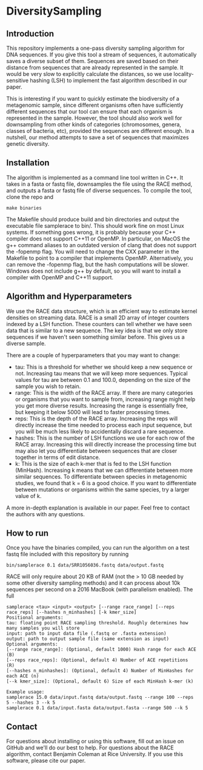 # DiversitySampling


## Introduction
This repository implements a one-pass diversity sampling algorithm for DNA sequences. If you give this tool a stream of sequences, it automatically saves a diverse subset of them. Sequences are saved based on their distance from sequences that are already represented in the sample. It would be very slow to explicitly calculate the distances, so we use locality-sensitive hashing (LSH) to implement the fast algorithm described in our paper. 

This is interesting if you want to quickly estimate the biodiversity of a metagenomic sample, since different organisms often have sufficiently different sequences that our tool can ensure that each organism is represented in the sample. However, the tool should also work well for downsampling from other kinds of categories (chromosomes, genera, classes of bacteria, etc), provided the sequences are different enough. In a nutshell, our method attempts to save a set of sequences that maximizes genetic diversity. 

## Installation
The algorithm is implemented as a command line tool written in C++. It takes in a fasta or fastq file, downsamples the file using the RACE method, and outputs a fasta or fastq file of diverse sequences. To compile the tool, clone the repo and 
```
make binaries
```

The Makefile should produce build and bin directories and output the executable file samplerace to bin/. This should work fine on most Linux systems. If something goes wrong, it is probably because your C++ compiler does not support C++11 or OpenMP. In particular, on MacOS the g++ command aliases to an outdated version of clang that does not support the -fopenmp flag. You will need to change the CXX parameter in the Makefile to point to a compiler that implements OpenMP. Alternatively, you can remove the -fopenmp flag, but the hash computations will be slower. Windows does not include g++ by default, so you will want to install a compiler with OpenMP and C++11 support. 

## Algorithm and Hyperparameters
We use the RACE data structure, which is an efficient way to estimate kernel densities on streaming data. RACE is a small 2D array of integer counters indexed by a LSH function. These counters can tell whether we have seen data that is similar to a new sequence. The key idea is that we only store sequences if we haven't seen something similar before. This gives us a diverse sample. 

There are a couple of hyperparameters that you may want to change: 

- tau: This is a threshold for whether we should keep a new sequence or not. Increasing tau means that we will keep more sequences. Typical values for tau are between 0.1 and 100.0, depending on the size of the sample you wish to retain.
- range: This is the width of the RACE array. If there are many categories or organisms that you want to sample from, increasing range might help you get more diverse results. Increasing the range is essentially free, but keeping it below 5000 will lead to faster processing times. 
- reps: This is the depth of the RACE array. Increasing the reps will directly increase the time needed to process each input sequence, but you will be much less likely to accidentally discard a rare sequence. 
- hashes: This is the number of LSH functions we use for each row of the RACE array. Increasing this will directly increase the processing time but may also let you differentiate between sequences that are closer together in terms of edit distance. 
- k: This is the size of each k-mer that is fed to the LSH function (MinHash). Increasing k means that we can differentiate between more similar sequences. To differentiate between species in metagenomic studies, we found that k = 6 is a good choice. If you want to differentiate between mutations or organisms within the same species, try a larger value of k. 

A more in-depth explanation is available in our paper. Feel free to contact the authors with any questions. 

## How to run

Once you have the binaries compiled, you can run the algorithm on a test fastq file included with this repository by running 
```
bin/samplerace 0.1 data/SRR1056036.fastq data/output.fastq 
```
RACE will only require about 20 KB of RAM (not the > 10 GB needed by some other diversity sampling methods) and it can process about 10k sequences per second on a 2016 MacBook (with parallelism enabled). The full 
```
samplerace <tau> <input> <output> [--range race_range] [--reps race_reps] [--hashes n_minhashes] [-k kmer_size]
Positional arguments: 
tau: floating point RACE sampling threshold. Roughly determines how many samples you will store
input: path to input data file (.fastq or .fasta extension)
output: path to output sample file (same extension as input)
Optional arguments: 
[--range race_range]: (Optional, default 1000) Hash range for each ACE (B)
[--reps race_reps]: (Optional, default 4) Number of ACE repetitions (R)
[--hashes n_minhashes]: (Optional, default 4) Number of MinHashes for each ACE (n)
[--k kmer_size]: (Optional, default 6) Size of each MinHash k-mer (k)

Example usage:
samplerace 15.0 data/input.fastq data/output.fastq --range 100 --reps 5 --hashes 3 --k 5
samplerace 0.1 data/input.fasta data/output.fasta --range 500 --k 5

```

## Contact 
For questions about installing or using this software, fill out an issue on GitHub and we'll do our best to help. For questions about the RACE algorithm, contact Benjamin Coleman at Rice University. If you use this software, please cite our paper. 



